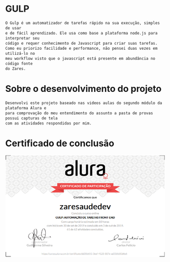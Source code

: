 ﻿# GULP
	O Gulp é um automatizador de tarefas rápido na sua execução, simples de usar 
	e de fácil aprendizado. Ele usa como base a plataforma node.js para interpretar seu 
	código e requer conhecimento de Javascript para criar suas tarefas.
	Como eu priorizo facilidade e performance, não pensei duas vezes em utilizá-lo no 
	meu workflow visto que o javascript está presente em abundância no código fonte
	do Zares.

# Sobre o desenvolvimento do projeto
	Desenvolvi este projeto baseado nas videos aulas do segundo módulo da plataforma Alura e 
	para comprovação do meu entendimento do assunto a pasta de provas possui capturas de tela 
	com as atividades respondidas por mim.

# Certificado de conclusão
 ![alt text](https://raw.githubusercontent.com/dsohenrique/roadmap-profissional/master/Semana%2021/gulp/Atividades/Certificado_Conclusao.PNG?token=AICO6JKQJE6SEZGQGPXNTIS5VR65A)
